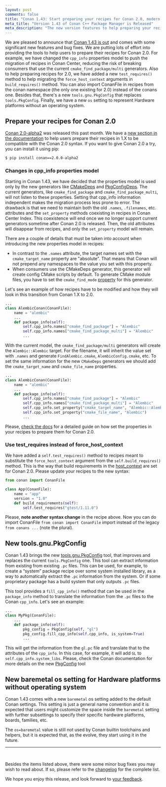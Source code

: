 ```yaml
---
layout: post
comments: false
title: "Conan 1.43: Start preparing your recipes for Conan 2.0, modern tools.gnu.PkgConfig to supersede legacy tools.PkgConfig, baremetal os setting to represent bare metal platforms without operating system."
meta_title: "Version 1.43 of Conan C++ Package Manager is Released"
meta_description: "The new version features to help preparing your recipes for Conan 2.0, modern tools.gnu.PkgConfig to supersede legacy tools.PkgConfig, baremetal os setting to represent bare metal platforms without operating system and much more..."
---
```


<script type="application/ld+json">
{ "@context": "https://schema.org", 
 "@type": "TechArticle",
 "headline": "Version 1.43 of Conan C++ Package Manager is Released",
 "alternativeHeadline": "Learn all about the new 1.43 Conan C/C++ package manager version",
 "image": "https://docs.conan.io/en/latest/_images/frogarian.png",
 "author": "Conan Team", 
 "genre": "C/C++", 
 "keywords": "c c++ package manager conan release", 
 "publisher": {
    "@type": "Organization",
    "name": "Conan.io",
    "logo": {
      "@type": "ImageObject",
      "url": "https://media.jfrog.com/wp-content/uploads/2017/07/20134853/conan-logo-text.svg"
    }
},
 "datePublished": "2021-12-21",
 "description": "Start preparing your recipes for Conan 2.0, modern tools.gnu.PkgConfig, new baremetal os setting.",
 }
</script>

We are pleased to announce that [Conan 1.43 is
out](https://github.com/conan-io/conan/releases/tag/1.43.0) and comes with some
significant new features and bug fixes. We are putting lots of effort into providing the
tools to help users to prepare their recipes for Conan 2.0. For example, we have changed
the `cpp_info` properties model to push the migration of recipes in Conan Center, reducing
the risk of breaking consumers that use the current `cmake_find_package/multi` generators.
Also to help preparing recipes for 2.0, we have added a new `test_requires()` method to
help migrating the `force_host_context` arguments in `build_requires()` method. You can
also import ConanFile in recipes from the conan namespace (the only one existing for 2.0)
instead of the conans one. Besides that, there's a new `tools.gnu.PkgConfig` that replaces
`tools.PkgConfig`. Finally, we have a new `os` setting to represent Hardware platforms
without an operating system.

## Prepare your recipes for Conan 2.0

[Conan 2.0-alpha2](https://github.com/conan-io/conan/releases/tag/2.0.0-alpha2) was
released this past month. We have a [new section in the
documentation](https://docs.conan.io/en/latest/conan_v2.html) to help users prepare their
recipes in 1.X to be compatible with the Conan 2.0 syntax. If you want to give Conan 2.0 a
try, you can install it using pip:

```bash
$ pip install conan==2.0.0-alpha2
```

### Changes in cpp_info properties model

Starting in Conan 1.43, we have decided that the properties model is used only by the new
generators like
[CMakeDeps](https://docs.conan.io/en/latest/reference/conanfile/tools/cmake/cmakedeps.html)
and
[PkgConfigDeps](https://docs.conan.io/en/latest/reference/conanfile/tools/gnu/pkgconfigdeps.html).
The current generators, like `cmake_find_package` and `cmake_find_package_multi`, will not
listen to these properties. Setting that cpp_info information independent makes the
migration process less prone to error. The drawback is that we need to maintain both the
old `.names`, `.filenames`, etc. attributes and the `set_property` methods coexisting in
recipes in Conan Center Index. This coexistence will end once we no longer support current
generators sometime after Conan 2.0 is released. Then, the old attributes will disappear
from recipes, and only the `set_property` model will remain.

There are a couple of details that must be taken into account when introducing the new
properties model in recipes:

- In contrast to the `.names` attribute, the target names set with the `cmake_target_name`
  property are "absolute". That means that Conan will not prepend any namespaces to the
  value you set with this property.
- When consumers use the CMakeDeps generator, this generator will create config CMake
  scripts by default. To generate CMake module files, you have to set the
  `cmake_find_mode`
  [property](https://docs.conan.io/en/latest/reference/conanfile/tools/cmake/cmakedeps.html#properties)
  for this generator.

Let's see an example of how recipes have to be modified and how they will look in this
transition from Conan 1.X to 2.0. 

```python
...
class AlembicConan(ConanFile):
    name = "alembic"
    ...
    def package_info(self):
        self.cpp_info.names["cmake_find_package"] = "Alembic"
        self.cpp_info.names["cmake_find_package_multi"] = "Alembic"
        ...

```

With the current model, the `cmake_find_package/multi` generators will create the
`Alembic::Alembic` target. For the filename, it will inherit the value set with `.names`
and generate `FindAlembic.cmake`, `AlembicConfig.cmake`, etc. To set the same information
for the new `CMakeDeps` generators we should add the `cmake_target_name` and
`cmake_file_name` properties.

```python
...
class AlembicConan(ConanFile):
    name = "alembic"
    ...
    def package_info(self):
        self.cpp_info.names["cmake_find_package"] = "Alembic"
        self.cpp_info.names["cmake_find_package_multi"] = "Alembic"
        self.cpp_info.set_property("cmake_target_name", "Alembic::Alembic")
        self.cpp_info.set_property("cmake_file_name", "Alembic")
        ...

```

Please, [check the
docs](https://docs.conan.io/en/latest/migrating_to_2.0/properties.html#properties-migration)
for a detailed guide on how set the properties in your recipes to prepare them for Conan
2.0.

### Use test_requires instead of force_host_context

We have added a `self.test_requires()` method to recipes meant to substitute the
`force_host_context` argument from the `self.build_requires()` method. This is the way
that build requirements in the
[host_context](https://docs.conan.io/en/latest/devtools/build_requires.html#build-requirements)
are set for Conan 2.0. Please update your recipes to the new syntax:

```python
from conan import ConanFile

class App(ConanFile):
    name = "app"
    version = "1.0"
    def build_requirements(self):
        self.test_requires("gtest/1.11.0")

```

Please, **note another syntax change** in the recipe above. Now you can do import ConanFile `from conan import ConanFile` 
import instead of the legacy `from conans ...` (note the plural).

## New tools.gnu.PkgConfig

Conan 1.43 brings the new
[tools.gnu.PkgConfig](https://docs.conan.io/en/latest/reference/conanfile/tools/gnu/pkgconfig.html)
tool, that improves and replaces the current `tools.PkgConfig` one.
This tool can extract information from existing from existing `.pc` files.
This can be used, for example, to create a “system” package recipe over some system
installed library, as a way to automatically extract the `.pc` information from the system.
Or if some proprietary package has a build system that only outputs `.pc` files.

This tool provides a `fill_cpp_info()` method that can be used in the `package_info`
method to translate the information from the `.pc` files to the Conan `cpp_info`. Let's
see an example:

```python
...
class MyPkg(ConanFile):
    ...
    def package_info(self):
        pkg_config = PkgConfig(self, "gl")
        pkg_config.fill_cpp_info(self.cpp_info, is_system=True)
        ...

```

This will get the information from the `gl.pc` file and translate that to the attributes
of the `cpp_info`. In this case, for example, it will add `GL` to
`self.cpp_info.system_libs`. Please, check the Conan documentation for more details on the
new
[PkgConfig](https://docs.conan.io/en/latest/reference/conanfile/tools/gnu/pkgconfig.html)
tool 

## New baremetal os setting for Hardware platforms without operating system

Conan 1.43 comes with a new `baremetal` os setting added to the default Conan settings.
This setting is just a general name convention and it is expected that users might
customize the space inside the `baremetal` setting with further subsettings to specify
their specific hardware platforms, boards, families, etc.

The ``os=baremetal`` value is still not used by Conan builtin toolchains and helpers, but
it is expected that, as the evolve, they start using it in the future.

---

<br>

Besides the items listed above, there were some minor bug fixes you may wish to
read about. If so, please refer to the
[changelog](https://docs.conan.io/en/latest/changelog.html#dec-2021) for the
complete list.

We hope you enjoy this release, and look forward to [your
feedback](https://github.com/conan-io/conan/issues).
